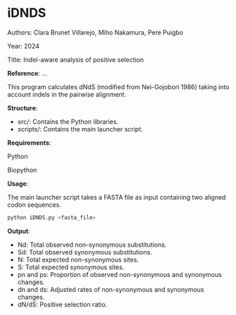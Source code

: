 # iDNDS
Authors: Clara Brunet Villarejo, Miho Nakamura, Pere Puigbo

Year: 2024

Title: Indel-aware analysis of positive selection

**Reference**: ...

This program calculates dNdS (modified from  Nei-Gojobori 1986) taking into account indels in the pairwise alignment.

**Structure**:

-  src/: Contains the Python libraries.
- scripts/: Contains the main launcher script.


**Requirements**:

Python

Biopython

**Usage**:

The main launcher script takes a FASTA file as input containing two aligned codon sequences.

```bash
python iDNDS.py <fasta_file>
```
**Output**: 

- Nd: Total observed non-synonymous substitutions.
- Sd: Total observed synonymous substitutions.
- N: Total expected non-synonymous sites.
- S: Total expected synonymous sites.
- pn and ps: Proportion of observed non-synonymous and synonymous changes.
- dn and ds: Adjusted rates of non-synonymous and synonymous changes.
-    dN/dS: Positive selection ratio.
